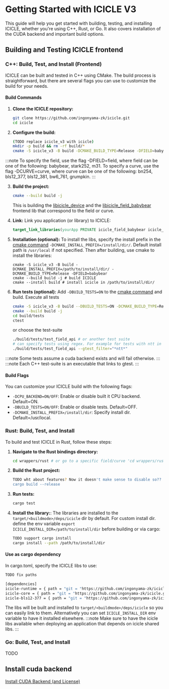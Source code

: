 
# Getting Started with ICICLE V3

This guide will help you get started with building, testing, and installing ICICLE, whether you're using C++, Rust, or Go. It also covers installation of the CUDA backend and important build options.

## Building and Testing ICICLE frontend

### C++: Build, Test, and Install (Frontend)

ICICLE can be built and tested in C++ using CMake. The build process is straightforward, but there are several flags you can use to customize the build for your needs.

#### Build Commands

1. **Clone the ICICLE repository:**
   ```bash
   git clone https://github.com/ingonyama-zk/icicle.git
   cd icicle
   ```

2. **Configure the build:**
   ```bash
   (TODO replace icicle_v3 with icicle)
   mkdir -p build && rm -rf build/*
   cmake -S icicle_v3 -B build -DCMAKE_BUILD_TYPE=Release -DFIELD=babybear
   ```

:::note
	To specify the field, use the flag -DFIELD=field, where field can be one of the following: babybear, stark252, m31.
	To specify a curve, use the flag -DCURVE=curve, where curve can be one of the following: bn254, bls12_377, bls12_381, bw6_761, grumpkin.
:::

3. **Build the project:**
   ```bash
   cmake --build build -j
   ```
   This is building the [libicicle_device](./libraries.md#icicle-device) and the [libicicle_field_babybear](./libraries.md#icicle-core) frontend lib that correspond to the field or curve.

4. **Link:**
   Link you application (or library) to ICICLE:
   ```cmake
   target_link_libraries(yourApp PRIVATE icicle_field_babybear icicle_device)
   ```


5. **Installation (optional):**
   To install the libs, specify the install prefix in the [cmake command](./getting_started.md#build-commands)
   `-DCMAKE_INSTALL_PREFIX=/install/dir/`. Default install path is `/usr/local` if not specified.
   Then after building, use cmake to install the libraries:
   ```
   cmake -S icicle_v3 -B build -DCMAKE_INSTALL_PREFIX=/path/to/install/dir/ -DCMAKE_BUILD_TYPE=Release -DFIELD=babybear
   cmake --build build -j # build ICICLE
   cmake --install build # install icicle in /path/to/install/dir/
   ```

6. **Run tests (optional):**
   Add `-DBUILD_TESTS=ON` to the [cmake command](./getting_started.md#build-commands) and build.
   Execute all tests
   ```bash
   cmake -S icicle_v3 -B build --DBUILD_TESTS=ON -DCMAKE_BUILD_TYPE=Release -DFIELD=babybear
   cmake --build build -j
   cd build/tests
   ctest
   ```
   or choose the test-suite
   ```bash
   ./build/tests/test_field_api # or another test suite
   # can specify tests using regex. For example for tests with ntt in the name:
   ./build/tests/test_field_api --gtest_filter="*ntt*"
   ```
:::note
Some tests assume a cuda backend exists and will fail otherwise.
:::
:::note
Each C++ test-suite is an executable that links to gtest.
:::

#### Build Flags

You can customize your ICICLE build with the following flags:

- `-DCPU_BACKEND=ON/OFF`: Enable or disable built it CPU backend. Default=ON.
- `-DBUILD_TESTS=ON/OFF`: Enable or disable tests. Default=OFF.
- `-DCMAKE_INSTALL_PREFIX=/install/dir`: Specify install dir. Default=/usr/local.

### Rust: Build, Test, and Install

To build and test ICICLE in Rust, follow these steps:

1. **Navigate to the Rust bindings directory:**
   ```bash
   cd wrappers/rust # or go to a specific field/curve 'cd wrappers/rust/icicle-fields/icicle-babybear'
   ```

2. **Build the Rust project:**
   ```bash
   TODO wht about features? Now it doesn't make sense to disable so??
   cargo build --release
   ```

3. **Run tests:**
   ```bash
   cargo test
   ```

4. **Install the library:**: The libraries are installed to the `target/<buildmode>/deps/icicle` dir by default. For custom install dir. define the env variable `export ICICLE_INSTALL_DIR=/path/to/install/dir` before building or via cargo:
   ```bash
   TODO support cargo install
   cargo install --path /path/to/install/dir
   ```

#### Use as cargo dependency

In cargo.toml, specify the ICICLE libs to use:

```bash
TODO fix paths

[dependencies]
icicle-runtime = { path = "git = "https://github.com/ingonyama-zk/icicle.git"" }
icicle-core = { path = "git = "https://github.com/ingonyama-zk/icicle.git"" }
icicle-bls12-377 = { path = "git = "https://github.com/ingonyama-zk/icicle.git" }
```

The libs will be built and installed to `target/<buildmode>/deps/icicle` so you can easily link to them. Alternatively you can set `ICICLE_INSTALL_DIR` env variable to have it installed elsewhere.
:::note
Make sure to have the icicle libs available when deploying an application that depends on icicle shared libs.
:::

### Go: Build, Test, and Install
TODO

## Install cuda backend

[Install CUDA Backend (and License)](./install_cuda_backend.md#installation)